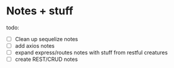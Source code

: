 # Notes + stuff

todo:

- [ ] Clean up sequelize notes
- [ ] add axios notes
- [ ] expand express/routes notes with stuff from restful creatures
- [ ]  create REST/CRUD notes
